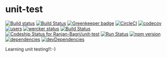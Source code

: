 # unit-test
[![Build status](https://ci.appveyor.com/api/projects/status/opcnmbdcv01mcox3?svg=true)](https://ci.appveyor.com/project/Ranjan-Bagri/unit-test-wuuts) [![Build Status](https://travis-ci.org/Ranjan-Bagri/unit-test.svg?branch=master)](https://travis-ci.org/Ranjan-Bagri/unit-test) [![Greenkeeper badge](https://badges.greenkeeper.io/Ranjan-Bagri/unit-test.svg)](https://greenkeeper.io/) [![CircleCI](https://circleci.com/gh/Ranjan-Bagri/unit-test.svg?style=svg)](https://circleci.com/gh/Ranjan-Bagri/unit-test) [![codecov](https://codecov.io/gh/Ranjan-Bagri/unit-test/branch/master/graph/badge.svg)](https://codecov.io/gh/Ranjan-Bagri/unit-test) [![users](https://img.shields.io/badge/users-1k-orange.svg)](https://img.shields.io/badge/users-1k-orange.svg) [![wercker status](https://app.wercker.com/status/5974588efa2fc4e057a96423e08f29da/s/master "wercker status")](https://app.wercker.com/project/byKey/5974588efa2fc4e057a96423e08f29da) [![Build Status](https://semaphoreci.com/api/v1/ranjan-bagri/unit-test/branches/master/badge.svg)](https://semaphoreci.com/ranjan-bagri/unit-test) [ ![Codeship Status for Ranjan-Bagri/unit-test](https://app.codeship.com/projects/c670f740-5864-0136-0d3e-3e5393c74751/status?branch=master)](https://app.codeship.com/projects/295126) [![Run Status](https://api.shippable.com/projects/5b2d1c433626c20700cd9fac/badge?branch=master)](https://app.shippable.com/github/Ranjan-Bagri/unit-test) [![npm version](https://badge.fury.io/js/mocha.svg)](https://badge.fury.io/js/mocha) [![dependencies](https://david-dm.org/Ranjan-Bagri/unit-test.svg)](https://david-dm.org/Ranjan-Bagri/unit-test) [![devDependencies](https://david-dm.org/Ranjan-bagri/unit-test/dev-status.svg)](https://david-dm.org/Ranjan-bagri/unit-test?type=dev)

Learning unit testing!!:-)
